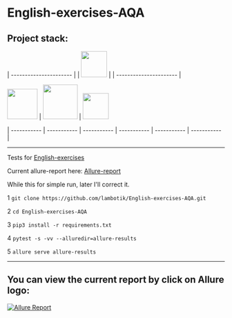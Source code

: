 # English-exercises-AQA
## Project stack:
| ---------------------- | 
| <img src="https://cdn.jsdelivr.net/gh/devicons/devicon/icons/python/python-original-wordmark.svg" width="60" heigh="60"/> | 
| ---------------------- |

<img src="https://cdn.jsdelivr.net/gh/devicons/devicon/icons/pytest/pytest-original-wordmark.svg" width="70" heigh="70"/> | <img src="https://cdn.jsdelivr.net/gh/devicons/devicon/icons/git/git-original-wordmark.svg" width="80" heigh="80"/> | <img src="https://github.com/allure-framework/allure2/blob/master/.idea/icon.png" width="60" heigh="60"/> 

| ----------- | ----------- |  ----------- |  ----------- |  ----------- |  ----------- | 

   

 
          
          
          
          
          
          
          


___
Tests for [English-exercises](https://github.com/Areso/English-exercises)

Current allure-report here: [Allure-report](https://lambotik.github.io/English-exercises-AQA/#)

While this for simple run, later I'll correct it.

1 ```git clone https://github.com/lambotik/English-exercises-AQA.git```
   
2 ```cd English-exercises-AQA```
   
3 ```pip3 install -r requirements.txt```
   
4 ```pytest -s -vv --alluredir=allure-results```
   
5 ```allure serve allure-results```
___
## You can view the current report by click on Allure logo: 

[![Allure Report](https://github.com/allure-framework/allure2/blob/master/.idea/icon.png)](https://lambotik.github.io/English-exercises-AQA/)

